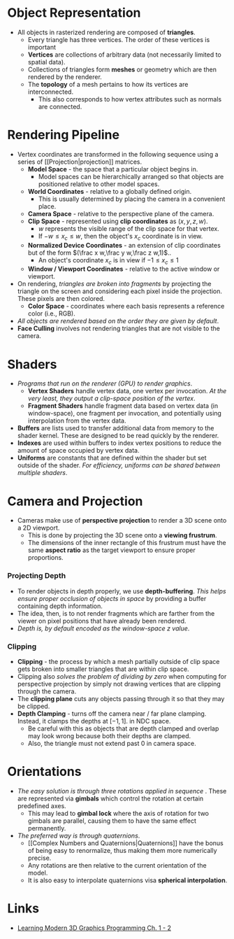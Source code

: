 # Object Representation
* All objects in rasterized rendering are composed of **triangles**.
	* Every triangle has three vertices. The order of these vertices is important
	* **Vertices** are collections of arbitrary data (not necessarily limited to spatial data).
	* Collections of triangles form **meshes** or geometry which are then rendered by the renderer.
	* The **topology** of a mesh pertains to how its vertices are interconnected.
		* This also corresponds to how vertex attributes such as normals are connected.
# Rendering Pipeline
* Vertex coordinates are transformed in the following sequence using a series of [[Projection|projection]] matrices.
	* **Model Space** - the space that a particular object begins in.
		* Model spaces can be hierarchically arranged so that objects are positioned relative to other model spaces.
	* **World Coordinates** - relative to a globally defined origin.
		* This is usually determined by placing the camera in a convenient place.
	* **Camera Space** - relative to the perspective plane of the camera.
	* **Clip Space** - represented using **clip coordinates** as $(x,y,z,w)$. 
		* $w$ represents the visible range of the clip space for that vertex.
		* If $-w\le x_c \le w$, then the object's $x_c$ coordinate is in view.
	* **Normalized Device Coordinates** - an extension of clip coordinates but of the form  $(\frac x w,\frac y w,\frac z w,1)$..
		* An object's coordinate $x_c$ is in view if $-1\le x_c \le 1$
	* **Window / Viewport Coordinates** - relative to the active window or viewport.
* On rendering, *triangles are broken into fragments* by projecting the triangle on the screen and considering each pixel inside the projection. These pixels are then colored. 
	* **Color Space** - coordinates where each basis represents a reference color (i.e., RGB). 
* *All objects are rendered based on the order they are given by default*.
* **Face Culling** involves not rendering triangles that are not visible to the camera.
# Shaders
* *Programs that run on the renderer (GPU) to render graphics*.
	* **Vertex Shaders** handle vertex data, one vertex per invocation. *At the very least, they output a clip-space position of the vertex*.
	* **Fragment Shaders** handle fragment data based on vertex data (in window-space), one fragment per invocation, and potentially using interpolation from the vertex data.
* **Buffers** are lists used to transfer additional data from memory to the shader kernel. These are designed to be read quickly by the renderer.
* **Indexes** are used within buffers to index vertex positions to reduce the amount of space occupied by vertex data. 
* **Uniforms** are constants that are defined within the shader but set outside of the shader. *For efficiency, uniforms can be shared between multiple shaders*.
# Camera and Projection
* Cameras make use of **perspective projection** to render a 3D scene onto a 2D viewport.
	* This is done by projecting the 3D scene onto a **viewing frustrum**.
	* The dimensions of the inner rectangle of this frustrum must have the same **aspect ratio** as the target viewport to ensure proper proportions.
### Projecting Depth
* To render objects in depth properly, we use **depth-buffering**. *This helps ensure proper occlusion of objects in space* by providing a buffer containing depth information.
* The idea, then, is to not render fragments which are farther from the viewer on pixel positions that have already been rendered.
* *Depth is, by default encoded as the window-space $z$ value*.
### Clipping
* **Clipping** - the process by which a mesh partially outside of clip space gets broken into smaller triangles that are within clip space.
* Clipping also *solves the problem of dividing by zero* when computing for perspective projection by simply not drawing vertices that are clipping through the camera.
* The **clipping plane** cuts any objects passing through it so that they may be clipped.
* **Depth Clamping** - turns off the camera near / far plane clamping. Instead, it clamps the depths at $[-1,1]$. in NDC space.
	* Be careful with this as objects that are depth clamped and overlap may look wrong because both their depths are clamped.
	* Also, the triangle must not extend past $0$ in camera space.
# Orientations
* *The easy solution is through three rotations applied  in sequence* . These are represented via **gimbals** which control the rotation at certain predefined axes.
	* This may lead to **gimbal lock** where the axis of rotation for two gimbals are parallel, causing them to have the same effect permanently.
* *The preferred way is through quaternions*.
	* [[Complex Numbers and Quaternions|Quaternions]] have the bonus of being easy to renormalize, thus making them more numerically precise.
	* Any rotations are then relative to the current orientation of the model.
	* It is also easy to interpolate quaternions visa **spherical interpolation**.

# Links
* [Learning Modern 3D Graphics Programming Ch. 1 - 2](https://paroj.github.io/gltut/index.html)
